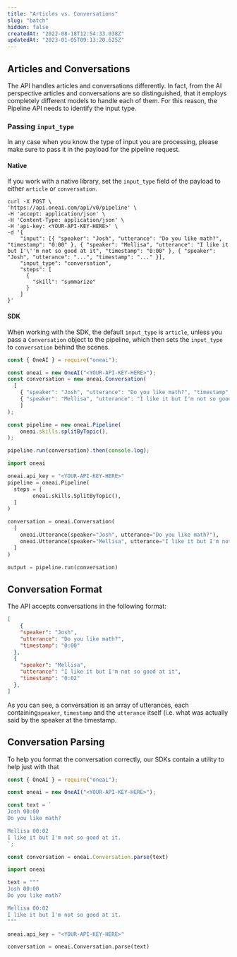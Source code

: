 ```yaml
---
title: "Articles vs. Conversations"
slug: "batch"
hidden: false
createdAt: "2022-08-18T12:54:33.038Z"
updatedAt: "2023-01-05T09:13:20.625Z"
---
```

## Articles and Conversations

The API handles articles and conversations differently. In fact, from the AI perspective articles and conversations are so distinguished, that it employs completely different models to handle each of them. For this reason, the Pipeline API needs to identify the input type.

### Passing `input_type`

In any case when you know the type of input you are processing, please make sure to pass it in the payload for the pipeline request. 

#### Native

If you work with a native library, set the `input_type` field of the payload to either `article` or `conversation`.

```curl
curl -X POST \
'https://api.oneai.com/api/v0/pipeline' \
-H 'accept: application/json' \
-H 'Content-Type: application/json' \
-H 'api-key: <YOUR-API-KEY-HERE>' \
-d '{
    "input": [{ "speaker": "Josh", "utterance": "Do you like math?", "timestamp": "0:00" }, { "speaker": "Mellisa", "utterance": "I like it but I'\''m not so good at it", "timestamp": "0:00" }, { "speaker": "Josh", "utterance": "...", "timestamp": "..." }],
    "input_type": "conversation",
    "steps": [
      {
        "skill": "summarize"
      }   
    ]
}'
```



#### SDK

When working with the SDK, the default `input_type` is `article`, unless you pass a `Conversation` object to the pipeline, which then sets the  `input_type` to `conversation` behind the scenes.

```javascript Node.js
const { OneAI } = require("oneai");

const oneai = new OneAI("<YOUR-API-KEY-HERE>");
const conversation = new oneai.Conversation(
  [
    { "speaker": "Josh", "utterance": "Do you like math?", "timestamp": "0:00" },
    { "speaker": "Mellisa", "utterance": "I like it but I'm not so good at it", "timestamp": "0:02" },
	]
);

const pipeline = new oneai.Pipeline(
	oneai.skills.splitByTopic(),
);

pipeline.run(conversation).then(console.log);
```
```python Python
import oneai

oneai.api_key = "<YOUR-API-KEY-HERE>"
pipeline = oneai.Pipeline(
  steps = [
		oneai.skills.SplitByTopic(),
  ]
)

conversation = oneai.Conversation(
  [
    oneai.Utterance(speaker="Josh", utterance="Do you like math?"), 
    oneai.Utterance(speaker="Mellisa", utterance="I like it but I'm not so good at it"),  
  ]
)

output = pipeline.run(conversation)
```



## Conversation Format

The API accepts conversations in the following format:

```json
[
	{ 
    "speaker": "Josh", 
    "utterance": "Do you like math?", 
    "timestamp": "0:00" 
  },
  { 
    "speaker": "Mellisa", 
    "utterance": "I like it but I'm not so good at it", 
    "timestamp": "0:02" 
  },
]
```



As you can see, a conversation is an array of utterances, each containing`speaker`, `timestamp` and the `utterance` itself (i.e. what was actually said by the speaker at the timestamp.

## Conversation Parsing

To help you format the conversation correctly, our SDKs contain a utility to help just with that

```javascript
const { OneAI } = require("oneai");

const oneai = new OneAI("<YOUR-API-KEY-HERE>");

const text = `
Josh 00:00
Do you like math?

Mellisa 00:02
I like it but I'm not so good at it.
`;

const conversation = oneai.Conversation.parse(text)
```
```python
import oneai

text = """
Josh 00:00
Do you like math?

Mellisa 00:02
I like it but I'm not so good at it.
"""

oneai.api_key = "<YOUR-API-KEY-HERE>"

conversation = oneai.Conversation.parse(text)
```